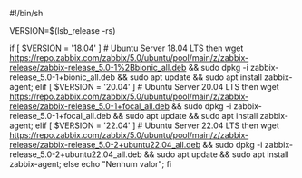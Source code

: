 #!/bin/sh

VERSION=$(lsb_release -rs)

if [ $VERSION = '18.04' ] # Ubuntu Server 18.04 LTS
  then
    wget https://repo.zabbix.com/zabbix/5.0/ubuntu/pool/main/z/zabbix-release/zabbix-release_5.0-1%2Bbionic_all.deb && sudo dpkg -i zabbix-release_5.0-1+bionic_all.deb && sudo apt update && sudo apt install zabbix-agent;
elif [ $VERSION = '20.04' ] # Ubuntu Server 20.04 LTS
  then
    wget https://repo.zabbix.com/zabbix/5.0/ubuntu/pool/main/z/zabbix-release/zabbix-release_5.0-1+focal_all.deb && sudo dpkg -i zabbix-release_5.0-1+focal_all.deb && sudo apt update && sudo apt install zabbix-agent;
elif [ $VERSION = '22.04' ] # Ubuntu Server 22.04 LTS
  then
    wget https://repo.zabbix.com/zabbix/5.0/ubuntu/pool/main/z/zabbix-release/zabbix-release_5.0-2+ubuntu22.04_all.deb && sudo dpkg -i zabbix-release_5.0-2+ubuntu22.04_all.deb && sudo apt update && sudo apt install zabbix-agent;
else
  echo "Nenhum valor";
fi
